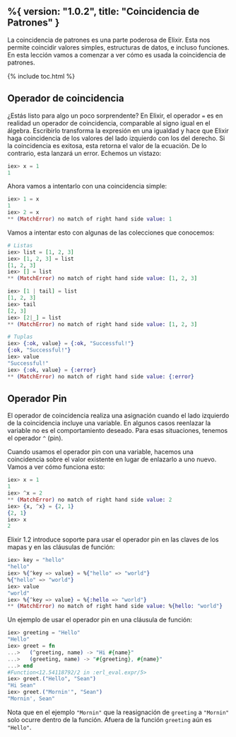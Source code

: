%{
  version: "1.0.2",
  title: "Coincidencia de Patrones"
}
---

La coincidencia de patrones es una parte poderosa de Elixir. Esta nos permite coincidir valores simples, estructuras de datos, e incluso funciones.
En esta lección vamos a comenzar a ver cómo es usada la coincidencia de patrones.

{% include toc.html %}

## Operador de coincidencia

¿Estás listo para algo un poco sorprendente? En Elixir, el operador `=` es en realidad un operador de coincidencia, comparable al signo igual en el álgebra. Escribirlo transforma la expresión en una igualdad y hace que Elixir haga coincidencia de los valores del lado izquierdo con los del derecho. Si la coincidencia es exitosa, esta retorna el valor de la ecuación. De lo contrario, esta lanzará un error. Echemos un vistazo:

```elixir
iex> x = 1
1
```

Ahora vamos a intentarlo con una coincidencia simple:

```elixir
iex> 1 = x
1
iex> 2 = x
** (MatchError) no match of right hand side value: 1
```

Vamos a intentar esto con algunas de las colecciones que conocemos:

```elixir
# Listas
iex> list = [1, 2, 3]
iex> [1, 2, 3] = list
[1, 2, 3]
iex> [] = list
** (MatchError) no match of right hand side value: [1, 2, 3]

iex> [1 | tail] = list
[1, 2, 3]
iex> tail
[2, 3]
iex> [2|_] = list
** (MatchError) no match of right hand side value: [1, 2, 3]

# Tuplas
iex> {:ok, value} = {:ok, "Successful!"}
{:ok, "Successful!"}
iex> value
"Successful!"
iex> {:ok, value} = {:error}
** (MatchError) no match of right hand side value: {:error}
```

## Operador Pin

El operador de coincidencia realiza una asignación cuando el lado izquierdo de la coincidencia incluye una variable.
En algunos casos reenlazar la variable no es el comportamiento deseado.
Para esas situaciones, tenemos el operador `^` (pin).

Cuando usamos el operador pin con una variable, hacemos una coincidencia sobre el valor existente en lugar de enlazarlo a uno nuevo.
Vamos a ver cómo funciona esto:

```elixir
iex> x = 1
1
iex> ^x = 2
** (MatchError) no match of right hand side value: 2
iex> {x, ^x} = {2, 1}
{2, 1}
iex> x
2
```

Elixir 1.2 introduce soporte para usar el operador pin en las claves de los mapas y en las cláusulas de función:

```elixir
iex> key = "hello"
"hello"
iex> %{^key => value} = %{"hello" => "world"}
%{"hello" => "world"}
iex> value
"world"
iex> %{^key => value} = %{:hello => "world"}
** (MatchError) no match of right hand side value: %{hello: "world"}
```

Un ejemplo de usar el operador pin en una cláusula de función:

```elixir
iex> greeting = "Hello"
"Hello"
iex> greet = fn
...>   (^greeting, name) -> "Hi #{name}"
...>   (greeting, name) -> "#{greeting}, #{name}"
...> end
#Function<12.54118792/2 in :erl_eval.expr/5>
iex> greet.("Hello", "Sean")
"Hi Sean"
iex> greet.("Mornin'", "Sean")
"Mornin', Sean"
```

Nota que en el ejemplo `"Mornin"` que la reasignación de `greeting` a `"Mornin"` solo ocurre dentro de la función. Afuera de la función `greeting` aún es `"Hello"`.
